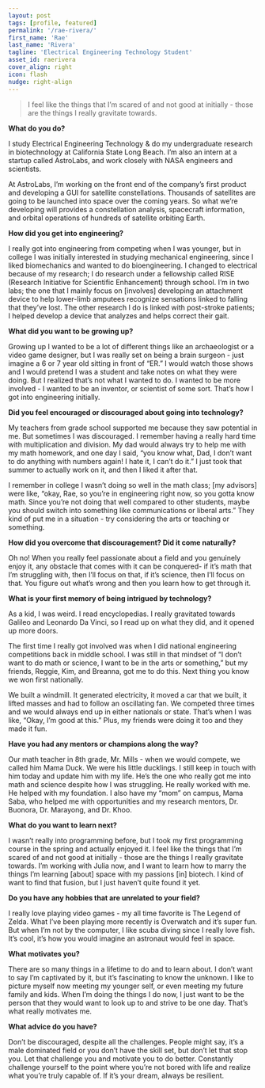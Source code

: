 ```yaml
---
layout: post
tags: [profile, featured]
permalink: '/rae-rivera/'
first_name: 'Rae'
last_name: 'Rivera'
tagline: 'Electrical Engineering Technology Student'
asset_id: raerivera
cover_align: right
icon: flash
nudge: right-align
---
```


> I feel like the things that I’m scared of and not good at initially - those are the things I really gravitate towards.

**What do you do?**

I study Electrical Engineering Technology & do my undergraduate research in biotechnology at California State Long Beach. I’m also an intern at a startup called AstroLabs, and work closely with NASA engineers and scientists.

At AstroLabs, I’m working on the front end of the company’s first product and developing a GUI for satellite constellations. Thousands of satellites are going to be launched into space over the coming years. So what we’re developing will provides a constellation analysis, spacecraft information, and orbital operations of hundreds of satellite orbiting Earth.

**How did you get into engineering?**

I really got into engineering from competing when I was younger, but in college I was initially interested in studying mechanical engineering, since I liked biomechanics and wanted to do bioengineering. I changed to electrical because of my research; I do research under a fellowship called RISE (Research Initiative for Scientific Enhancement) through school. I’m in two labs; the one that I mainly focus on [involves] developing an attachment device to help lower-limb amputees recognize sensations linked to falling that they’ve lost. The other research I do is linked with post-stroke patients; I helped develop a device that analyzes and helps correct their gait.

**What did you want to be growing up?**

Growing up I wanted to be a lot of different things like an archaeologist or a video game designer, but I was really set on being a brain surgeon - just imagine a 6 or 7 year old sitting in front of “ER.” I would watch those shows and I would pretend I was a student and take notes on what they were doing. But I realized that’s not what I wanted to do. I wanted to be more involved - I wanted to be an inventor, or scientist of some sort. That’s how I got into engineering initially.

**Did you feel encouraged or discouraged about going into technology?**

My teachers from grade school supported me because they saw potential in me. But sometimes I was discouraged. I remember having a really hard time with multiplication and division. My dad would always try to help me with my math homework, and one day I said, “you know what, Dad, I don’t want to do anything with numbers again! I hate it, I can’t do it.” I just took that summer to actually work on it, and then I liked it after that.

I remember in college I wasn’t doing so well in the math class; [my advisors] were like, “okay, Rae, so you’re in engineering right now, so you gotta know math. Since you’re not doing that well compared to other students, maybe you should switch into something like communications or liberal arts.” They kind of put me in a situation - try considering the arts or teaching or something.

**How did you overcome that discouragement? Did it come naturally?**

Oh no! When you really feel passionate about a field and you genuinely enjoy it, any obstacle that comes with it can be conquered- if it’s math that I’m struggling with, then I’ll focus on that, if it’s science, then I’ll focus on that. You figure out what’s wrong and then you learn how to get through it.

**What is your first memory of being intrigued by technology?**

As a kid, I was weird. I read encyclopedias. I really gravitated towards Galileo and Leonardo Da Vinci, so I read up on what they did, and it opened up more doors.

The first time I really got involved was when I did national engineering competitions back in middle school. I was still in that mindset of “I don’t want to do math or science, I want to be in the arts or something,” but my friends, Reggie, Kim, and Breanna, got me to do this. Next thing you know we won first nationally.

We built a windmill. It generated electricity, it moved a car that we built, it lifted masses and had to follow an oscillating fan. We competed three times and we would always end up in either nationals or state. That’s when I was like, “Okay, I’m good at this.” Plus, my friends were doing it too and they made it fun.

**Have you had any mentors or champions along the way?**

Our math teacher in 8th grade, Mr. Mills - when we would compete, we called him Mama Duck. We were his little ducklings. I still keep in touch with him today and update him with my life. He’s the one who really got me into math and science despite how I was struggling. He really worked with me. He helped with my foundation. I also have my “mom” on campus, Mama Saba, who helped me with opportunities and my research mentors, Dr. Buonora, Dr. Marayong, and Dr. Khoo.

**What do you want to learn next?**

I wasn’t really into programming before, but I took my first programming course in the spring and actually enjoyed it. I feel like the things that I’m scared of and not good at initially - those are the things I really gravitate towards. I’m working with Julia now, and I want to learn how to marry the things I’m learning [about] space with my passions [in] biotech. I kind of want to find that fusion, but I just haven’t quite found it yet.

**Do you have any hobbies that are unrelated to your field?**

I really love playing video games - my all time favorite is The Legend of Zelda. What I’ve been playing more recently is Overwatch and it’s super fun. But when I’m not by the computer, I like scuba diving since I really love fish. It’s cool, it’s how you would imagine an astronaut would feel in space.

**What motivates you?**

There are so many things in a lifetime to do and to learn about. I don’t want to say I’m captivated by it, but it’s fascinating to know the unknown. I like to picture myself now meeting my younger self, or even meeting my future family and kids. When I’m doing the things I do now, I just want to be the person that they would want to look up to and strive to be one day. That’s what really motivates me.

**What advice do you have?**

Don’t be discouraged, despite all the challenges. People might say, it’s a male dominated field or you don’t have the skill set, but don’t let that stop you. Let that challenge you and motivate you to do better. Constantly challenge yourself to the point where you’re not bored with life and realize what you’re truly capable of. If it’s your dream, always be resilient.

